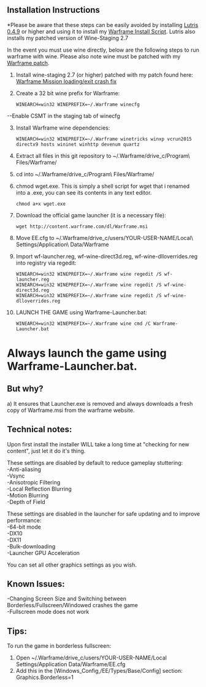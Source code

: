 ## Installation Instructions

*Please be aware that these steps can be easily avoided by installing [Lutris 0.4.9](https://lutris.net/downloads/) or higher and using it to install my [Warframe Install Script](https://lutris.net/games/warframe/). Lutris also installs my patched version of Wine-Staging 2.7  

In the event you must use wine directly, below are the following steps to run warframe with wine. Please also note wine must be patched with my [Warframe patch](https://raw.githubusercontent.com/GloriousEggroll/wine-warframe-patches/master/0001-revert-changes-that-cause-warframe-mission-loading-e.patch).  

1. Install wine-staging 2.7 (or higher) patched with my patch found here:  
[Warframe Mission loading/exit crash fix](https://raw.githubusercontent.com/GloriousEggroll/wine-warframe-patches/master/0001-revert-changes-that-cause-warframe-mission-loading-e.patch)  

2. Create a 32 bit wine prefix for Warframe:  

    ```
    WINEARCH=win32 WINEPREFIX=~/.Warframe winecfg  
    ```

--Enable CSMT in the staging tab of winecfg  

3. Install Warframe wine dependencies:  

    ```
    WINEARCH=win32 WINEPREFIX=~/.Warframe winetricks winxp vcrun2015 directx9 hosts wininet winhttp devenum quartz  
    ```

4. Extract all files in this git repository to ~/.Warframe/drive_c/Program\ Files/Warframe/  

5. cd into ~/.Warframe/drive_c/Program\ Files/Warframe/

6. chmod wget.exe. This is simply a shell script for wget that i renamed into a .exe, you can see its contents in any text editor.
   ```
   chmod a+x wget.exe
   ```

7. Download the official game launcher (it is a necessary file): 

    ```
    wget http://content.warframe.com/dl/Warframe.msi
    ```

8. Move EE.cfg to ~/.Warframe/drive_c/users/YOUR-USER-NAME/Local\ Settings/Application\ Data/Warframe  

9. Import wf-launcher.reg, wf-wine-direct3d.reg, wf-wine-dlloverrides.reg into registry via regedit:  

    ```
    WINEARCH=win32 WINEPREFIX=~/.Warframe wine regedit /S wf-launcher.reg  
    WINEARCH=win32 WINEPREFIX=~/.Warframe wine regedit /S wf-wine-direct3d.reg  
    WINEARCH=win32 WINEPREFIX=~/.Warframe wine regedit /S wf-wine-dlloverrides.reg  
    ```


10. LAUNCH THE GAME using Warframe-Launcher.bat:  

    ```
    WINEARCH=win32 WINEPREFIX=~/.Warframe wine cmd /C Warframe-Launcher.bat  
    ```

# Always launch the game using Warframe-Launcher.bat. 

## But why?

a) It ensures that Launcher.exe is removed and always downloads a fresh copy of Warframe.msi from the warframe website.

## Technical notes:  
Upon first install the installer WILL take a long time at "checking for new content", just let it do it's thing.

These settings are disabled by default to reduce gameplay stuttering:  
-Anti-aliasing  
-Vsync  
-Anisotropic Filtering  
-Local Reflection Blurring  
-Motion Blurring  
-Depth of Field  

These settings are disabled in the launcher for safe updating and to improve performance:  
-64-bit mode  
-DX10  
-DX11  
-Bulk-downloading  
-Launcher GPU Acceleration  

You can set all other graphics settings as you wish.  

## Known Issues:  
-Changing Screen Size and Switching between Borderless/Fullscreen/Windowed crashes the game  
-Fullscreen mode does not work  

## Tips:  
To run the game in borderless fullscreen:  
1. Open ~/.Warframe/drive_c/users/YOUR-USER-NAME/Local Settings/Application Data/Warframe/EE.cfg  
2. Add this in the [Windows_Config,/EE/Types/Base/Config] section:  
Graphics.Borderless=1  
